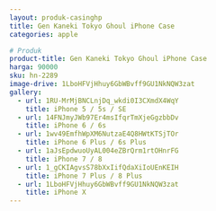 ```yaml
---
layout: produk-casinghp
title: Gen Kaneki Tokyo Ghoul iPhone Case
categories: apple

# Produk
product-title: Gen Kaneki Tokyo Ghoul iPhone Case
harga: 90000
sku: hn-2289
image-drive: 1LboHFVjHhuy6GbWBvff9GU1NkNQW3zat
gallery:
  - url: 1RU-MrMjBNCLnjDq_wkdi0I3CXmdX4WqY
    title: iPhone 5 / 5s / SE
  - url: 14FNJmyJWb97Er4msIfqrTmXjeGgzbbDv
    title: iPhone 6 / 6s
  - url: 1wv49EmfhWpXM6NutzaE4Q8HWtKTSjTOr
    title: iPhone 6 Plus / 6s Plus
  - url: 1aJsEpdwuoUyAL004eZBrQrm1rtOHnrFG
    title: iPhone 7 / 8
  - url: 1_gCKIAgvsS78bXxIifQdaXiIoUEnKEIH
    title: iPhone 7 Plus / 8 Plus
  - url: 1LboHFVjHhuy6GbWBvff9GU1NkNQW3zat
    title: iPhone X
---
```

